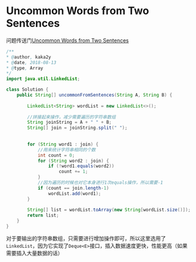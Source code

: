 # Uncommon Words from Two Sentences
问题传送门[Uncommon Words from Two Sentences](https://leetcode.com/problems/uncommon-words-from-two-sentences/description/)
```Java
/**
* @author, kaka2y
* @date, 2018-08-13
* @type, Array
*/
import java.util.LinkedList;

class Solution {
    public String[] uncommonFromSentences(String A, String B) {
    	
    	LinkedList<String> wordList = new LinkedList<>();
    	
    	//拼接起来操作，减少需要遍历的字符串数组
    	String joinString = A + " " + B;
    	String[] join = joinString.split(" ");
    	
    	
    	for (String word1 : join) {
    		//用来统计字符串相同的个数
    		int count = 0;
    		for (String word2 : join) {
    			if (!word1.equals(word2))
    				count += 1;
    		}
    		//因为遍历的时候也对它本身进行1次equals操作，所以需要-1
    		if (count == join.length-1)
    			wordList.add(word1);
    	}
        
        String[] list = wordList.toArray(new String[wordList.size()]);
    	return list;
    }
}
```
对于要输出的字符串数组，只需要进行增加操作即可，所以这里选用了`LinkedList`，因为它实现了`Deque<E>`接口，插入数据速度更快，性能更高（如果需要插入大量数据的话）